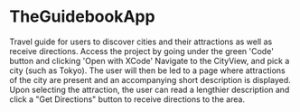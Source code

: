 # TheGuidebookApp
Travel guide for users to discover cities and their attractions as well as receive directions.
Access the project by going under the green 'Code' button and clicking 'Open with XCode'
Navigate to the CityView, and pick a city (such as Tokyo). 
The user will then be led to a page where attractions of the city are present and an accompanying short description is displayed. 
Upon selecting the attraction, the user can read a lengthier description and click a "Get Directions" button to receive directions to the area. 
